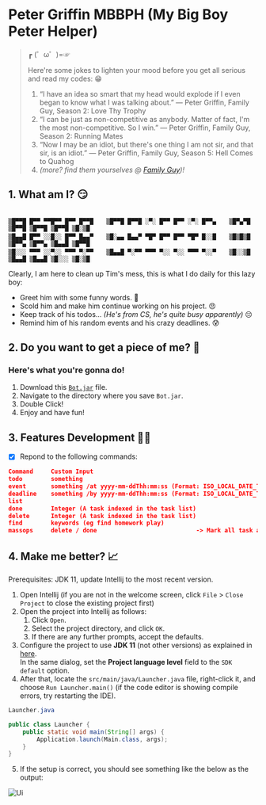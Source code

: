 # Peter Griffin MBBPH (My Big Boy Peter Helper)

> ┏ (゜ω゜)=☞ 
> 
> Here're some jokes to lighten your mood before you get all serious and read my codes: 😁
> 1. “I have an idea so smart that my head would explode if I even began to know what I was talking about.” — Peter Griffin, Family Guy, Season 2: Love Thy Trophy
> 2. “I can be just as non-competitive as anybody. Matter of fact, I'm the most non-competitive. So I win.” — Peter Griffin, Family Guy, Season 2: Running Mates
> 3. “Now I may be an idiot, but there's one thing I am not sir, and that sir, is an idiot.” — Peter Griffin, Family Guy, Season 5: Hell Comes to Quahog
> 4. *(more? find them yourselves @ [Family Guy](https://youtu.be/ShBlLLsGcXs))!*

## 1. What am I? 😏

```

▒█▀▀█ █▀▀ ▀▀█▀▀ █▀▀ █▀▀█ 　 ▒█▀▀█ █▀▀█ ░▀░ █▀▀ █▀▀ ░▀░ █▀▀▄ 　 ▒█▀▄▀█ ▒█▀▀█ ▒█▀▀█ ▒█▀▀█ ▒█░▒█ 
▒█▄▄█ █▀▀ ░░█░░ █▀▀ █▄▄▀ 　 ▒█░▄▄ █▄▄▀ ▀█▀ █▀▀ █▀▀ ▀█▀ █░░█ 　 ▒█▒█▒█ ▒█▀▀▄ ▒█▀▀▄ ▒█▄▄█ ▒█▀▀█ 
▒█░░░ ▀▀▀ ░░▀░░ ▀▀▀ ▀░▀▀ 　 ▒█▄▄█ ▀░▀▀ ▀▀▀ ▀░░ ▀░░ ▀▀▀ ▀░░▀ 　 ▒█░░▒█ ▒█▄▄█ ▒█▄▄█ ▒█░░░ ▒█░▒█
```

Clearly, I am here to clean up Tim's mess, this is what I do daily for this lazy boy:
- Greet him with some funny words. 👋
- Scold him and make him continue working on his project. 😠
- Keep track of his todos... *(He's from CS, he's quite busy apparently)* 😔
- Remind him of his random events and his crazy deadlines. 😰

## 2. Do you want to get a piece of me? 🎃

### **Here's what you're gonna do!**

1. Download this [`Bot.jar`](https://github.com/Timothyoung97/ip/releases/download/A-Jar/Bot.jar) file.
2. Navigate to the directory where you save `Bot.jar`.
3. Double Click!
4. Enjoy and have fun!

## 3. Features Development 👩‍💻

- [X] Repond to the following commands:
```json
Command     Custom Input                                                         Purpose
todo        something                                                            -> Add a todo type task into the task list
event       something /at yyyy-mm-ddThh:mm:ss (Format: ISO_LOCAL_DATE_TIME)      -> Add an event type task into the task list
deadline    something /by yyyy-mm-ddThh:mm:ss (Format: ISO_LOCAL_DATE_TIME)      -> Add an deadline type task into the task list
list                                                                             -> Display all tasks with their status
done        Integer (A task indexed in the task list)                            -> Mark a task as completed
delete      Integer (A task indexed in the task list)                            -> Delete a task from the task list
find        keywords (eg find homework play)                                     -> Find tasks that contain the respective keywords
massops     delete / done							 -> Mark all task as done / delete all tasks
```

## 4. Make me better? 📈

Prerequisites: JDK 11, update Intellij to the most recent version.

1. Open Intellij (if you are not in the welcome screen, click `File` > `Close Project` to close the existing project first)
2. Open the project into Intellij as follows:
   1. Click `Open`.
   1. Select the project directory, and click `OK`.
   1. If there are any further prompts, accept the defaults.
3. Configure the project to use **JDK 11** (not other versions) as explained in [here](https://www.jetbrains.com/help/idea/sdk.html#set-up-jdk).<br>
   In the same dialog, set the **Project language level** field to the `SDK default` option.
4. After that, locate the `src/main/java/Launcher.java` file, right-click it, and choose `Run Launcher.main()` (if the code editor is showing compile errors, try restarting the IDE). 

```java
Launcher.java

public class Launcher {
    public static void main(String[] args) {
        Application.launch(Main.class, args);
    }
}
```

5. If the setup is correct, you should see something like the below as the output:

![Ui](https://user-images.githubusercontent.com/62177572/133307156-919379c3-9f32-49cb-b56f-eab48a70f2b8.png)

